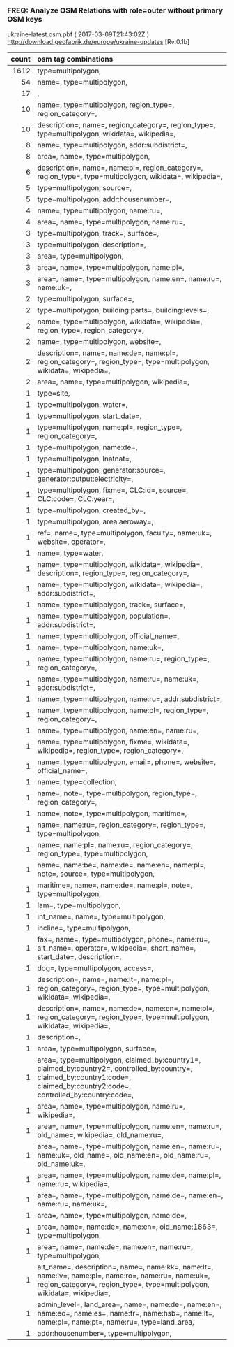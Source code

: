  
### FREQ: Analyze OSM Relations with role=outer without primary OSM keys 
ukraine-latest.osm.pbf ( 2017-03-09T21:43:02Z ) http://download.geofabrik.de/europe/ukraine-updates [Rv:0.1b]
 
|  count  |  osm tag combinations 
|  -----: | :---------------------------
|   1612  |  type=multipolygon, 
|     54  |  name=, type=multipolygon, 
|     17  |  , 
|     10  |  name=, type=multipolygon, region_type=, region_category=, 
|     10  |  description=, name=, region_category=, region_type=, type=multipolygon, wikidata=, wikipedia=, 
|      8  |  name=, type=multipolygon, addr:subdistrict=, 
|      8  |  area=, name=, type=multipolygon, 
|      6  |  description=, name=, name:pl=, region_category=, region_type=, type=multipolygon, wikidata=, wikipedia=, 
|      5  |  type=multipolygon, source=, 
|      5  |  type=multipolygon, addr:housenumber=, 
|      4  |  name=, type=multipolygon, name:ru=, 
|      4  |  area=, name=, type=multipolygon, name:ru=, 
|      3  |  type=multipolygon, track=, surface=, 
|      3  |  type=multipolygon, description=, 
|      3  |  area=, type=multipolygon, 
|      3  |  area=, name=, type=multipolygon, name:pl=, 
|      3  |  area=, name=, type=multipolygon, name:en=, name:ru=, name:uk=, 
|      2  |  type=multipolygon, surface=, 
|      2  |  type=multipolygon, building:parts=, building:levels=, 
|      2  |  name=, type=multipolygon, wikidata=, wikipedia=, region_type=, region_category=, 
|      2  |  name=, type=multipolygon, website=, 
|      2  |  description=, name=, name:de=, name:pl=, region_category=, region_type=, type=multipolygon, wikidata=, wikipedia=, 
|      2  |  area=, name=, type=multipolygon, wikipedia=, 
|      1  |  type=site, 
|      1  |  type=multipolygon, water=, 
|      1  |  type=multipolygon, start_date=, 
|      1  |  type=multipolygon, name:pl=, region_type=, region_category=, 
|      1  |  type=multipolygon, name:de=, 
|      1  |  type=multipolygon, lnatnat=, 
|      1  |  type=multipolygon, generator:source=, generator:output:electricity=, 
|      1  |  type=multipolygon, fixme=, CLC:id=, source=, CLC:code=, CLC:year=, 
|      1  |  type=multipolygon, created_by=, 
|      1  |  type=multipolygon, area:aeroway=, 
|      1  |  ref=, name=, type=multipolygon, faculty=, name:uk=, website=, operator=, 
|      1  |  name=, type=water, 
|      1  |  name=, type=multipolygon, wikidata=, wikipedia=, description=, region_type=, region_category=, 
|      1  |  name=, type=multipolygon, wikidata=, wikipedia=, addr:subdistrict=, 
|      1  |  name=, type=multipolygon, track=, surface=, 
|      1  |  name=, type=multipolygon, population=, addr:subdistrict=, 
|      1  |  name=, type=multipolygon, official_name=, 
|      1  |  name=, type=multipolygon, name:uk=, 
|      1  |  name=, type=multipolygon, name:ru=, region_type=, region_category=, 
|      1  |  name=, type=multipolygon, name:ru=, name:uk=, addr:subdistrict=, 
|      1  |  name=, type=multipolygon, name:ru=, addr:subdistrict=, 
|      1  |  name=, type=multipolygon, name:pl=, region_type=, region_category=, 
|      1  |  name=, type=multipolygon, name:en=, name:ru=, 
|      1  |  name=, type=multipolygon, fixme=, wikidata=, wikipedia=, region_type=, region_category=, 
|      1  |  name=, type=multipolygon, email=, phone=, website=, official_name=, 
|      1  |  name=, type=collection, 
|      1  |  name=, note=, type=multipolygon, region_type=, region_category=, 
|      1  |  name=, note=, type=multipolygon, maritime=, 
|      1  |  name=, name:ru=, region_category=, region_type=, type=multipolygon, 
|      1  |  name=, name:pl=, name:ru=, region_category=, region_type=, type=multipolygon, 
|      1  |  name=, name:be=, name:de=, name:en=, name:pl=, note=, source=, type=multipolygon, 
|      1  |  maritime=, name=, name:de=, name:pl=, note=, type=multipolygon, 
|      1  |  lam=, type=multipolygon, 
|      1  |  int_name=, name=, type=multipolygon, 
|      1  |  incline=, type=multipolygon, 
|      1  |  fax=, name=, type=multipolygon, phone=, name:ru=, alt_name=, operator=, wikipedia=, short_name=, start_date=, description=, 
|      1  |  dog=, type=multipolygon, access=, 
|      1  |  description=, name=, name:lt=, name:pl=, region_category=, region_type=, type=multipolygon, wikidata=, wikipedia=, 
|      1  |  description=, name=, name:de=, name:en=, name:pl=, region_category=, region_type=, type=multipolygon, wikidata=, wikipedia=, 
|      1  |  description=, 
|      1  |  area=, type=multipolygon, surface=, 
|      1  |  area=, type=multipolygon, claimed_by:country1=, claimed_by:country2=, controlled_by:country=, claimed_by:country1:code=, claimed_by:country2:code=, controlled_by:country:code=, 
|      1  |  area=, name=, type=multipolygon, name:ru=, wikipedia=, 
|      1  |  area=, name=, type=multipolygon, name:en=, name:ru=, old_name=, wikipedia=, old_name:ru=, 
|      1  |  area=, name=, type=multipolygon, name:en=, name:ru=, name:uk=, old_name=, old_name:en=, old_name:ru=, old_name:uk=, 
|      1  |  area=, name=, type=multipolygon, name:de=, name:pl=, name:ru=, wikipedia=, 
|      1  |  area=, name=, type=multipolygon, name:de=, name:en=, name:ru=, name:uk=, 
|      1  |  area=, name=, type=multipolygon, name:de=, 
|      1  |  area=, name=, name:de=, name:en=, old_name:1863=, type=multipolygon, 
|      1  |  area=, name=, name:de=, name:en=, name:ru=, type=multipolygon, 
|      1  |  alt_name=, description=, name=, name:kk=, name:lt=, name:lv=, name:pl=, name:ro=, name:ru=, name:uk=, region_category=, region_type=, type=multipolygon, wikidata=, wikipedia=, 
|      1  |  admin_level=, land_area=, name=, name:de=, name:en=, name:eo=, name:es=, name:fr=, name:hsb=, name:lt=, name:pl=, name:pt=, name:ru=, type=land_area, 
|      1  |  addr:housenumber=, type=multipolygon, 
 
